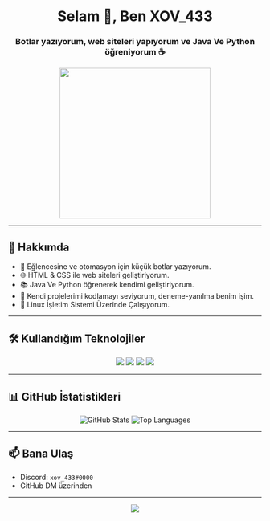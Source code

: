 <h1 align="center">Selam 👋, Ben XOV_433</h1>
<h3 align="center">Botlar yazıyorum, web siteleri yapıyorum ve Java Ve Python öğreniyorum ☕</h3>

<p align="center">
  <img src="https://media.giphy.com/media/qgQUggAC3Pfv687qPC/giphy.gif" width="300" />
</p>

---

## 🌟 Hakkımda
- 🤖 Eğlencesine ve otomasyon için küçük botlar yazıyorum.
- 🌐 HTML & CSS ile web siteleri geliştiriyorum.
- 📚 Java Ve Python öğrenerek kendimi geliştiriyorum.
- 🚀 Kendi projelerimi kodlamayı seviyorum, deneme-yanılma benim işim.
- 🎁 Linux İşletim Sistemi Üzerinde Çalışıyorum.

---

## 🛠️ Kullandığım Teknolojiler
<p align="center">
  <img src="https://img.shields.io/badge/HTML5-E34F26?style=for-the-badge&logo=html5&logoColor=white" />
  <img src="https://img.shields.io/badge/CSS3-1572B6?style=for-the-badge&logo=css3&logoColor=white" />
  <img src="https://img.shields.io/badge/Python-3776AB?style=for-the-badge&logo=python&logoColor=white" />
  <img src="https://img.shields.io/badge/Java-007396?style=for-the-badge&logo=java&logoColor=white" />
</p>

---

## 📊 GitHub İstatistikleri
<p align="center">
  <img src="https://github-readme-stats.vercel.app/api?username=xov-433&show_icons=true&theme=dracula" alt="GitHub Stats" />
  <img src="https://github-readme-stats.vercel.app/api/top-langs/?username=xov-433&layout=compact&theme=dracula" alt="Top Languages" />
</p>

---

## 📫 Bana Ulaş
- Discord: `xov_433#0000`
- GitHub DM üzerinden

---

<p align="center">
  <img src="https://capsule-render.vercel.app/api?type=waving&color=gradient&height=100&section=footer"/>
</p>

